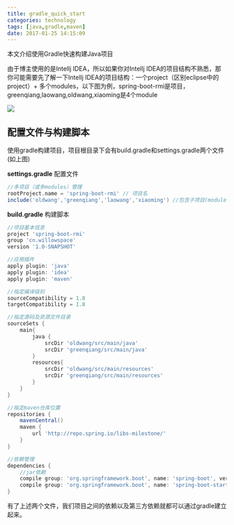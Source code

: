 ```yaml
---
title: gradle_quick_start
categories: technology
tags: [java,gradle,maven]
date: 2017-01-25 14:15:09
---
```


本文介绍使用Gradle快速构建Java项目

由于博主使用的是Intellj IDEA，所以如果你对Intellj IDEA的项目结构不熟悉，那你可能需要先了解一下Intellj IDEA的项目结构：一个project（区别eclipse中的project）+ 多个modules，以下图为例，spring-boot-rmi是项目，greenqiang,laowang,oldwang,xiaoming是4个module

![](http://img.willowspace.cn/willowspace_2016/1485234708330.png)

## 配置文件与构建脚本

使用gradle构建项目，项目根目录下会有build.gradle和settings.gradle两个文件(如上图)

__settings.gradle__ 配置文件

```groovy
//多项目（或多modules）管理
rootProject.name = 'spring-boot-rmi' // 项目名
include('oldwang','greenqiang','laowang','xiaoming') //包含子项目(modules)
```

__build.gradle__ 构建脚本

```groovy
//项目基本信息
project 'spring-boot-rmi'
group 'cn.willowspace'
version '1.0-SNAPSHOT'

//应用插件
apply plugin: 'java'
apply plugin: 'idea'
apply plugin: 'maven'

//指定编译级别
sourceCompatibility = 1.8
targetCompatibility = 1.8

//指定源码及资源文件目录
sourceSets {
    main{
        java {
            srcDir 'oldwang/src/main/java'
            srcDir 'greenqiang/src/main/java'
        }
        resources{
            srcDir 'oldwang/src/main/resources'
            srcDir 'greenqiang/src/main/resources'
        }
    }
}

//指定maven仓库位置
repositories {
    mavenCentral()
    maven {
        url 'http://repo.spring.io/libs-milestone/'
    }
}

//依赖管理
dependencies {
  	//jar依赖
    compile group: 'org.springframework.boot', name: 'spring-boot', version: '1.2.8.RELEASE'
    compile group: 'org.springframework.boot', name: 'spring-boot-starter-web', version: '1.2.8.RELEASE'
}
```

有了上述两个文件，我们项目之间的依赖以及第三方依赖就都可以通过gradle建立起来。